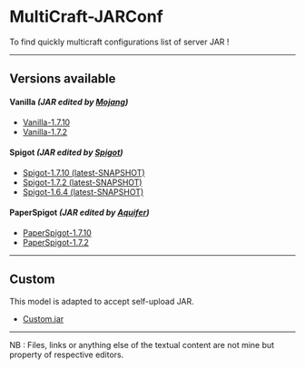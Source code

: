MultiCraft-JARConf
=====
To find quickly multicraft configurations list of server JAR !

-----
Versions available
-----

#### Vanilla _(JAR edited by [Mojang](https://mojang.com))_
* [Vanilla-1.7.10]()
* [Vanilla-1.7.2]()

#### Spigot _(JAR edited by [Spigot](https://spigotmc.org))_
* [Spigot-1.7.10 (latest-SNAPSHOT)](https://github.com/ValentinTh/MultiCraft-JARConf/blob/master/spigot/spigot-1.7.10-b1657.jar.conf)
* [Spigot-1.7.2 (latest-SNAPSHOT)](https://github.com/ValentinTh/MultiCraft-JARConf/blob/master/spigot/spigot-1.7.2-b1339.jar.conf)
* [Spigot-1.6.4 (latest-SNAPSHOT)](https://github.com/ValentinTh/MultiCraft-JARConf/blob/master/spigot/spigot-1.6.4.jar.conf)

#### PaperSpigot _(JAR edited by [Aquifer](https://aquifermc.org))_
* [PaperSpigot-1.7.10]()
* [PaperSpigot-1.7.2]()

----
Custom
-----
This model is adapted to accept self-upload JAR.
* [Custom.jar](https://github.com/ValentinTh/MultiCraft-JARConf/blob/master/custom.jar.conf)

-----
NB : Files, links or anything else of the textual content are not mine but property of respective editors.

